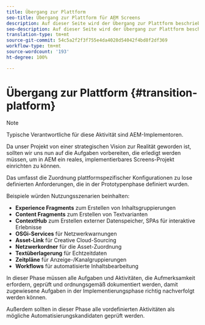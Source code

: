```yaml
---
title: Übergang zur Plattform
seo-title: Übergang zur Plattform für AEM Screens
description: Auf dieser Seite wird der Übergang zur Plattform beschrieben.
seo-description: Auf dieser Seite wird der Übergang zur Plattform beschrieben.
translation-type: tm+mt
source-git-commit: 54c5a2f2f3f755e4da4028d54042f4bd8f2df369
workflow-type: tm+mt
source-wordcount: '193'
ht-degree: 100%

---
```



# Übergang zur Plattform {#transition-platform}

>[!NOTE]
>
>Typische Verantwortliche für diese Aktivität sind AEM-Implementoren.

Da unser Projekt von einer strategischen Vision zur Realität geworden ist, sollten wir uns nun auf die Aufgaben vorbereiten, die erledigt werden müssen, um in AEM ein reales, implementierbares Screens-Projekt einrichten zu können.

Das umfasst die Zuordnung plattformspezifischer Konfigurationen zu lose definierten Anforderungen, die in der Prototypenphase definiert wurden.

Beispiele würden Nutzungsszenarien beinhalten:

* **Experience Fragments** zum Erstellen von Inhaltsgruppierungen
* **Content Fragments** zum Erstellen von Textvarianten
* **ContextHub** zum Erstellen externer Datenspeicher, SPAs für interaktive Erlebnisse
* **OSGi-Services** für Netzwerkwarnungen
* **Asset-Link** für Creative Cloud-Sourcing
* **Netzwerkordner** für die Asset-Zuordnung
* **Textüberlagerung** für Echtzeitdaten
* **Zeitpläne** für Anzeige-/Kanalgruppierungen
* **Workflows** für automatisierte Inhaltsbearbeitung

In dieser Phase müssen alle Aufgaben und Aktivitäten, die Aufmerksamkeit erfordern, geprüft und ordnungsgemäß dokumentiert werden, damit zugewiesene Aufgaben in der Implementierungsphase richtig nachverfolgt werden können.

Außerdem sollten in dieser Phase alle vordefinierten Aktivitäten als mögliche Automatisierungskandidaten geprüft werden.
